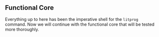 ## Functional Core

Everything up to here has been the imperative shell for the `litprog` command. Now we will continue with the functional core that will be tested more thoroughly.

